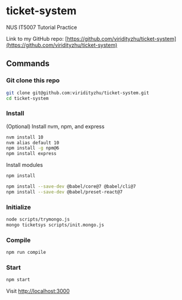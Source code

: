 # ticket-system
NUS IT5007 Tutorial Practice

Link to my GitHub repo: [https://github.com/viridityzhu/ticket-system](https://github.com/viridityzhu/ticket-system)

## Commands

### Git clone this repo

```sh
git clone git@github.com:viridityzhu/ticket-system.git
cd ticket-system
```

### Install

(Optional) Install nvm, npm, and express
```sh
nvm install 10
nvm alias default 10
npm install -g npm@6
npm install express
```

Install modules
```sh
npm install

npm install --save-dev @babel/core@7 @babel/cli@7
npm install --save-dev @babel/preset-react@7
```

### Initialize

```sh
node scripts/trymongo.js
mongo ticketsys scripts/init.mongo.js
```

### Compile

```sh
npm run compile
```

### Start

```sh
npm start
```

Visit [http://localhost:3000](http://localhost:3000)